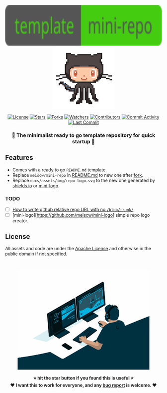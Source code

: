 <div align="center">
  <a href='/'>
    <img height="130" src="/docs/assets/img/repo-logo.svg?raw=true" alt="repo-logo">
  </a>
  <a href="https://octodex.github.com">
    <!-- octocat.gif is taken from https://github.com/bdougie/bdougie -->
    <img width="200" src="/docs/assets/img/octocat.gif?raw=true" alt="github-octocat">
  </a>
</div>

<!-- https://shields.io/badges/static-badge
https://img.shields.io/badge/mini-repo-brightgreen?style=flat
https://img.shields.io/badge/template-mini--repo-brightgreen?style=flat

raw=true to an image does not process during Markdown to HTML conversion
-->

[license]:          https://img.shields.io/github/license/meiscw/mini-repo?label=
[stars]:            https://img.shields.io/github/stars/meiscw/mini-repo
[forks]:            https://img.shields.io/github/forks/meiscw/mini-repo
[watchers]:         https://img.shields.io/github/watchers/meiscw/mini-repo
[contributors]:     https://img.shields.io/github/contributors/meiscw/mini-repo?label=Contributors
[commit-activity]:  https://img.shields.io/github/commit-activity/m/meiscw/mini-repo?label=Activity
[last-commit]:      https://img.shields.io/github/last-commit/meiscw/mini-repo?color=hotpink&label=

<div align="center">

[![License][license]](/LICENSE)
[![Stars][stars]](https://github.com/meiscw/mini-repo/stargazers)
[![Forks][forks]](https://github.com/meiscw/mini-repo/network/members)
[![Watchers][watchers]](https://github.com/meiscw/mini-repo/watchers)
[![Contributors][contributors]](https://github.com/meiscw/mini-repo/graphs/contributors)
[![Commit Activity][commit-activity]](https://github.com/meiscw/mini-repo/pulse)
[![Last Commit][last-commit]](https://github.com/meiscw/mini-repo/pulse)

### 🎉 The minimalist ready to go template repository for quick startup 🎇

</div>

## Features

- Comes with a ready to go `README.md` template.
- Replace `meiscw/mini-repo` in [README.md](/README.md) to new one after
  [fork](https://github.com/meiscw/mini-repo/fork).
- Replace `docs/assets/img/repo-logo.svg` to the new one generated by
  [shields.io](https://shields.io/badges) or
  [mini-logo](https://github.com/meiscw/mini-logo).

### TODO

[todo1]: https://github.com/orgs/community/discussions/103195

- [ ] [How to write github relative repo URL with no `/blob/trunk/`][todo1]
- [ ] [mini-logo][https://github.com/meiscw/mini-logo] simple repo logo creator.

## License

All assets and code are under the [Apache License](/LICENSE)
and otherwise in the public domain if not specified.

<br>
<div align="center">
  <figure>
    <img src="/docs/assets/img/developer.gif" alt="developer">
  </figure>
</div>

<div align="center">
<strong>⭐ hit the star button if you found this is useful ⭐</strong><br>
<strong>❤ I want this to work for everyone, and any
<a href="https://github.com/meiscw/mini-repo/issues">bug report</a>
is welcome. ❤</strong>
</div>
